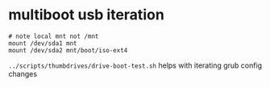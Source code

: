 # multiboot usb iteration

```
# note local mnt not /mnt
mount /dev/sda1 mnt
mount /dev/sda2 mnt/boot/iso-ext4
```

`../scripts/thumbdrives/drive-boot-test.sh` helps with iterating grub config changes
